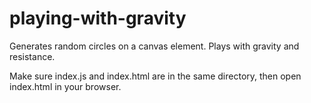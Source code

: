 # playing-with-gravity
Generates random circles on a canvas element. Plays with gravity and resistance.

Make sure index.js and index.html are in the same directory, then open index.html in your browser.
